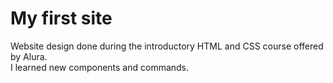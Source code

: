 # My first site
Website design done during the introductory HTML and CSS course offered by Alura.</br>
I learned new components and commands.
